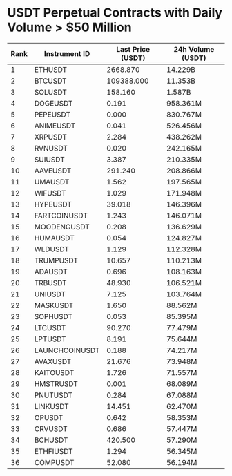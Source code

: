 # USDT Perpetual Contracts with Daily Volume > $50 Million

| Rank | Instrument ID | Last Price (USDT) | 24h Volume (USDT) |
|------|---------------|-------------------|-------------------|
| 1 | ETHUSDT | 2668.870 | 14.229B |
| 2 | BTCUSDT | 109388.000 | 11.353B |
| 3 | SOLUSDT | 158.160 | 1.587B |
| 4 | DOGEUSDT | 0.191 | 958.361M |
| 5 | PEPEUSDT | 0.000 | 830.767M |
| 6 | ANIMEUSDT | 0.041 | 526.456M |
| 7 | XRPUSDT | 2.284 | 438.262M |
| 8 | RVNUSDT | 0.020 | 242.165M |
| 9 | SUIUSDT | 3.387 | 210.335M |
| 10 | AAVEUSDT | 291.240 | 208.866M |
| 11 | UMAUSDT | 1.562 | 197.565M |
| 12 | WIFUSDT | 1.029 | 171.948M |
| 13 | HYPEUSDT | 39.018 | 146.396M |
| 14 | FARTCOINUSDT | 1.243 | 146.071M |
| 15 | MOODENGUSDT | 0.208 | 136.629M |
| 16 | HUMAUSDT | 0.054 | 124.827M |
| 17 | WLDUSDT | 1.129 | 112.328M |
| 18 | TRUMPUSDT | 10.657 | 110.213M |
| 19 | ADAUSDT | 0.696 | 108.163M |
| 20 | TRBUSDT | 48.930 | 106.521M |
| 21 | UNIUSDT | 7.125 | 103.764M |
| 22 | MASKUSDT | 1.650 | 88.562M |
| 23 | SOPHUSDT | 0.053 | 85.395M |
| 24 | LTCUSDT | 90.270 | 77.479M |
| 25 | LPTUSDT | 8.191 | 75.644M |
| 26 | LAUNCHCOINUSDT | 0.188 | 74.217M |
| 27 | AVAXUSDT | 21.676 | 73.948M |
| 28 | KAITOUSDT | 1.726 | 71.557M |
| 29 | HMSTRUSDT | 0.001 | 68.089M |
| 30 | PNUTUSDT | 0.284 | 67.088M |
| 31 | LINKUSDT | 14.451 | 62.470M |
| 32 | OPUSDT | 0.642 | 58.353M |
| 33 | CRVUSDT | 0.686 | 57.447M |
| 34 | BCHUSDT | 420.500 | 57.290M |
| 35 | ETHFIUSDT | 1.294 | 56.345M |
| 36 | COMPUSDT | 52.080 | 56.194M |
